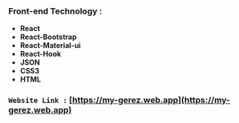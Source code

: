 ### Front-end Technology : 
- **React**
- **React-Bootstrap**
- **React-Material-ui**
- **React-Hook**
- **JSON**
- **CSS3**
- **HTML**



### `Website Link :` [https://my-gerez.web.app](https://my-gerez.web.app)